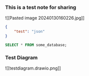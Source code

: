 
### This is a test note for sharing



![[Pasted image 20240130160226.jpg]]

```JSON
{
	"test": "json"
}
```


```SQL
SELECT * FROM some_database;
```

### Test Diagram

![[testdiagram.drawio.png]]